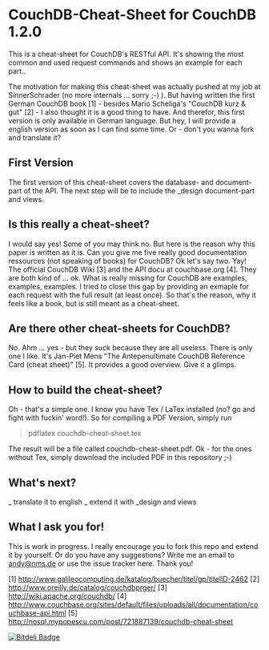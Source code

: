 # CouchDB-Cheat-Sheet for CouchDB 1.2.0

This is a cheat-sheet for CouchDB's RESTful API. It's showing the most common and used request commands and shows
an example for each part..

The motivation for making this cheat-sheet was actually pushed at my job at SinnerSchrader (no more internals ... sorry ;-) ). But having written the first German CouchDB book [1] - besides Mario Scheliga's "CouchDB kurz & gut" [2] - I
also thought it is a good thing to have. And therefor, this first version is only available in German language. But hey,
I will provide a english version as soon as I can find some time. Or - don't you wanna fork and translate it?

## First Version

The first version of this cheat-sheet covers the database- and document-part of the API. The next step will be to include
the _design document-part and views.

## Is this really a cheat-sheet?

I would say yes! Some of you may think no. But here is the reason why this paper is written as it is. Can you give me
five really good documentation ressources (not speaking of books) for CouchDB? Ok let's say two. Yay! The official CouchDB
Wiki [3] and the API docu at couchbase.org [4]. They are both kind of ... ok. What is really missing for CouchDB are
examples, examples, examples. I tried to close this gap by providing an exmaple for each request with the full result (at
least once). So that's the reason, why it feels like a book, but is still meant as a cheat-sheet.

## Are there other cheat-sheets for CouchDB?

No. Ahm ... yes - but they suck because they are all useless. There is only one I like. It's Jan-Piet Mens
"The Antepenultimate CouchDB Reference Card (cheat sheet)" [5]. It provides a good overview. Give it a glimps.

## How to build the cheat-sheet?

Oh - that's a simple one. I know you have Tex / LaTex installed (no? go and fight with fuckin' word!). So for
compiling a PDF Version, simply run

> pdflatex couchdb-cheat-sheet.tex

The result will be a file called couchdb-cheat-sheet.pdf. Ok - for the ones without Tex, simply download the included
PDF in this repository ;-)

## What's next?

_ translate it to english
_ extend it with _design and views

## What I ask you for!

This is work in progress. I really encourage you to fork this repo and extend it by yourself. Or do you have any
suggestions? Write me an email to andy@nms.de or use the issue tracker here. Thank you!

[1] http://www.galileocomputing.de/katalog/buecher/titel/gp/titelID-2462
[2] http://www.oreilly.de/catalog/couchdbprger/
[3] http://wiki.apache.org/couchdb/
[4] http://www.couchbase.org/sites/default/files/uploads/all/documentation/couchbase-api.html
[5] http://nosql.mypopescu.com/post/721887139/couchdb-cheat-sheet


[![Bitdeli Badge](https://d2weczhvl823v0.cloudfront.net/andywenk/couchdb-cheat-sheet/trend.png)](https://bitdeli.com/free "Bitdeli Badge")


